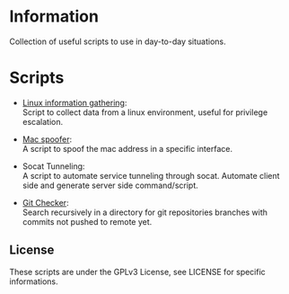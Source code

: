 # Information
Collection of useful scripts to use in day-to-day situations.  
# Scripts
- [Linux information gathering](linux-info-gather/GATHER.md):  
Script to collect data from a linux environment, useful for privilege escalation.

- [Mac spoofer](mac-spoofer/MACSPOOFER.md):  
A script to spoof the mac address in a specific interface.

- Socat Tunneling:  
A script to automate service tunneling through socat. Automate client side and generate server side command/script.

- [Git Checker](git-checker/GIT-CHECKER.md):  
Search recursively in a directory for git repositories branches with commits not pushed to remote yet.

## License
These scripts are under the GPLv3 License, see LICENSE for specific informations.

